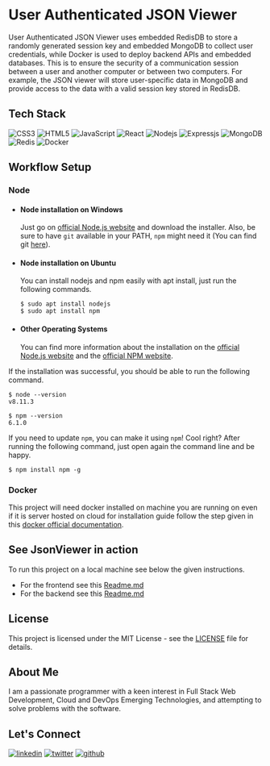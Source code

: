 # User Authenticated JSON Viewer

User Authenticated JSON Viewer uses embedded RedisDB to store a randomly generated session key and embedded MongoDB to collect user credentials, while Docker is used to deploy backend APIs and embedded databases. This is to ensure the security of a communication session between a user and another computer or between two computers. For example, the JSON viewer will store user-specific data in MongoDB and provide access to the data with a valid session key stored in RedisDB.

## Tech Stack

![CSS3](https://img.shields.io/badge/css3-%231572B6.svg?style=for-the-badge&logo=css3&logoColor=white) ![HTML5](https://img.shields.io/badge/html5-%23E34F26.svg?style=for-the-badge&logo=html5&logoColor=white) ![JavaScript](https://img.shields.io/badge/JavaScript-323330?style=for-the-badge&logo=javascript&logoColor=F7DF1E) ![React](https://img.shields.io/badge/react-%2320232a.svg?style=for-the-badge&logo=react&logoColor=%2361DAFB) ![Nodejs](https://img.shields.io/badge/Node.js-339933?style=for-the-badge&logo=nodedotjs&logoColor=white) ![Expressjs](https://img.shields.io/badge/Express.js-000000?style=for-the-badge&logo=express&logoColor=white) ![MongoDB](https://img.shields.io/badge/MongoDB-%234ea94b.svg?style=for-the-badge&logo=mongodb&logoColor=white) ![Redis](https://img.shields.io/badge/redis-%23DD0031.svg?style=for-the-badge&logo=redis&logoColor=white) ![Docker](https://img.shields.io/badge/docker-%230db7ed.svg?style=for-the-badge&logo=docker&logoColor=white) 

## Workflow Setup
### Node

-   #### Node installation on Windows

    Just go on [official Node.js website](https://nodejs.org/) and download the installer.
    Also, be sure to have `git` available in your PATH, `npm` might need it (You can find git [here](https://git-scm.com/)).

-   #### Node installation on Ubuntu

    You can install nodejs and npm easily with apt install, just run the following commands.

        $ sudo apt install nodejs
        $ sudo apt install npm

-   #### Other Operating Systems
    You can find more information about the installation on the [official Node.js website](https://nodejs.org/) and the [official NPM website](https://npmjs.org/).

If the installation was successful, you should be able to run the following command.

    $ node --version
    v8.11.3

    $ npm --version
    6.1.0

If you need to update `npm`, you can make it using `npm`! Cool right? After running the following command, just open again the command line and be happy.

    $ npm install npm -g

### Docker

This project will need docker installed on machine you are running on even if it is server hosted on cloud for installation guide follow the step given in this [docker official documentation](https://docs.docker.com/get-docker/).

## See JsonViewer in action

To run this project on a local machine see below the given instructions.

- For the frontend see this [Readme.md](./ReactFrontend/Readme.md)
- For the backend see this [Readme.md](./ContainerisedBackend/Readme.md)

## License

This project is licensed under the MIT License - see the [LICENSE](./LICENSE) file for details.

## About Me

I am a passionate programmer with a keen interest in Full Stack Web Development, Cloud and DevOps Emerging Technologies, and attempting to solve problems with the software.

## Let's Connect
[![linkedin](https://img.shields.io/badge/linkedin-0A66C2?style=for-the-badge&logo=linkedin&logoColor=white)](https://www.linkedin.com/in/thisiskushalgupta/) [![twitter](https://img.shields.io/badge/twitter-1DA1F2?style=for-the-badge&logo=twitter&logoColor=white)](https://twitter.com/thisis_kushal) [![github](https://img.shields.io/badge/github-3d4653?style=for-the-badge&logo=github&logoColor=white)](https://github.com/thisiskushal31/)